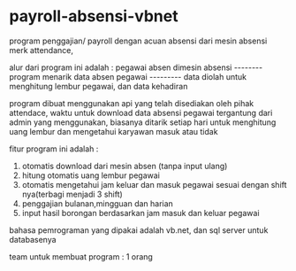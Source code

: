 # payroll-absensi-vbnet

program penggajian/ payroll dengan acuan absensi dari mesin absensi merk attendance,

alur dari program ini adalah :
pegawai absen dimesin absensi -------- program menarik data absen pegawai --------- data diolah untuk menghitung lembur pegawai, dan data kehadiran

program dibuat menggunakan api yang telah disediakan oleh pihak attendace, waktu untuk download data absensi pegawai tergantung dari admin yang menggunakan,
biasanya ditarik setiap hari untuk menghitung uang lembur dan mengetahui karyawan masuk atau tidak

fitur program ini adalah :
1. otomatis download dari mesin absen (tanpa input ulang)
2. hitung otomatis uang lembur pegawai
3. otomatis mengetahui jam keluar dan masuk pegawai sesuai dengan shift nya(terbagi menjadi 3 shift)
4. penggajian bulanan,mingguan dan harian
5. input hasil borongan berdasarkan jam masuk dan keluar pegawai


bahasa pemrograman yang dipakai adalah vb.net, dan sql server untuk databasenya

team untuk membuat program : 1 orang
